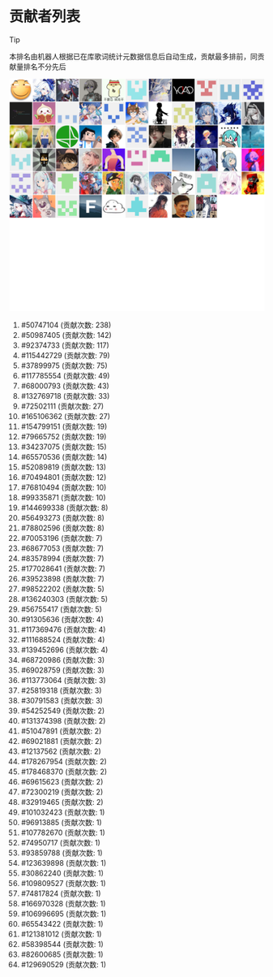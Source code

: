 # 贡献者列表

> [!TIP]
> 本排名由机器人根据已在库歌词统计元数据信息后自动生成，贡献最多排前，同贡献量排名不分先后

![贡献者头像画廊](./CONTRIBUTORS.svg)

1. #50747104 (贡献次数: 238)
2. #50987405 (贡献次数: 142)
3. #92374733 (贡献次数: 117)
4. #115442729 (贡献次数: 79)
5. #37899975 (贡献次数: 75)
6. #117785554 (贡献次数: 49)
7. #68000793 (贡献次数: 43)
8. #132769718 (贡献次数: 33)
9. #72502111 (贡献次数: 27)
10. #165106362 (贡献次数: 27)
11. #154799151 (贡献次数: 19)
12. #79665752 (贡献次数: 19)
13. #34237075 (贡献次数: 15)
14. #65570536 (贡献次数: 14)
15. #52089819 (贡献次数: 13)
16. #70494801 (贡献次数: 12)
17. #76810494 (贡献次数: 10)
18. #99335871 (贡献次数: 10)
19. #144699338 (贡献次数: 8)
20. #56493273 (贡献次数: 8)
21. #78802596 (贡献次数: 8)
22. #70053196 (贡献次数: 7)
23. #68677053 (贡献次数: 7)
24. #83578994 (贡献次数: 7)
25. #177028641 (贡献次数: 7)
26. #39523898 (贡献次数: 7)
27. #98522202 (贡献次数: 5)
28. #136240303 (贡献次数: 5)
29. #56755417 (贡献次数: 5)
30. #91305636 (贡献次数: 4)
31. #117369476 (贡献次数: 4)
32. #111688524 (贡献次数: 4)
33. #139452696 (贡献次数: 4)
34. #68720986 (贡献次数: 3)
35. #69028759 (贡献次数: 3)
36. #113773064 (贡献次数: 3)
37. #25819318 (贡献次数: 3)
38. #30791583 (贡献次数: 3)
39. #54252549 (贡献次数: 2)
40. #131374398 (贡献次数: 2)
41. #51047891 (贡献次数: 2)
42. #69021881 (贡献次数: 2)
43. #12137562 (贡献次数: 2)
44. #178267954 (贡献次数: 2)
45. #178468370 (贡献次数: 2)
46. #69615623 (贡献次数: 2)
47. #72300219 (贡献次数: 2)
48. #32919465 (贡献次数: 2)
49. #101032423 (贡献次数: 1)
50. #96913885 (贡献次数: 1)
51. #107782670 (贡献次数: 1)
52. #74950717 (贡献次数: 1)
53. #93859788 (贡献次数: 1)
54. #123639898 (贡献次数: 1)
55. #30862240 (贡献次数: 1)
56. #109809527 (贡献次数: 1)
57. #74817824 (贡献次数: 1)
58. #166970328 (贡献次数: 1)
59. #106996695 (贡献次数: 1)
60. #65543422 (贡献次数: 1)
61. #121381012 (贡献次数: 1)
62. #58398544 (贡献次数: 1)
63. #82600685 (贡献次数: 1)
64. #129690529 (贡献次数: 1)
